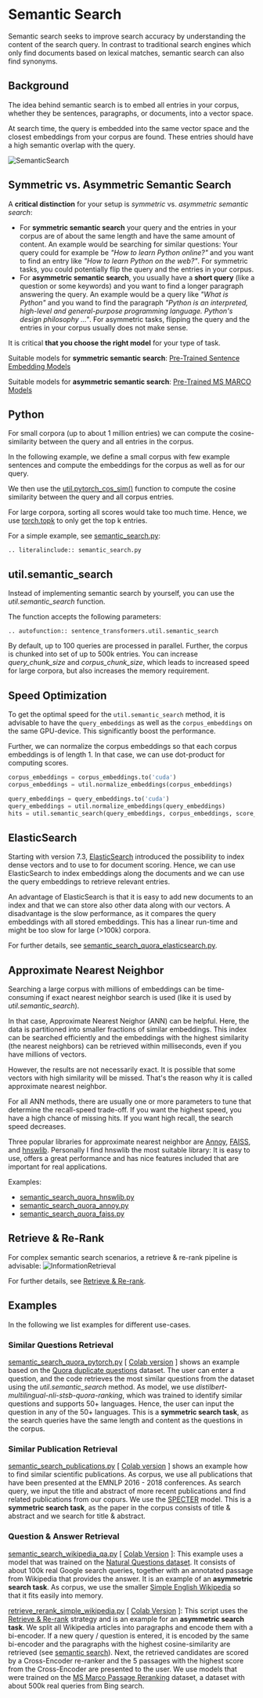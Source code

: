 # Semantic Search
Semantic search seeks to improve search accuracy by understanding the content of the search query. In contrast to traditional search engines which only find documents based on lexical matches, semantic search can also find synonyms.


## Background
The idea behind semantic search is to embed all entries in your corpus, whether they be sentences, paragraphs, or documents, into a vector space. 

At search time, the query is embedded into the same vector space and the closest embeddings from your corpus are found. These entries should have a high semantic overlap with the query.

![SemanticSearch](https://raw.githubusercontent.com/UKPLab/sentence-transformers/master/docs/img/SemanticSearch.png) 


## Symmetric vs. Asymmetric Semantic Search

A **critical distinction** for your setup is *symmetric* vs. *asymmetric semantic search*:
- For **symmetric semantic search** your query and the entries in your corpus are of about the same length and have the same amount of content. An example would be searching for similar questions: Your query could for example be *"How to learn Python online?"* and you want to find an entry like *"How to learn Python on the web?"*. For symmetric tasks, you could potentially flip the query and the entries in your corpus.
- For **asymmetric semantic search**, you usually have a **short query** (like a question or some keywords) and you want to find a longer paragraph answering the query. An example would be a query like *"What is Python"* and you wand to find the paragraph *"Python is an interpreted, high-level and general-purpose programming language. Python's design philosophy ..."*. For asymmetric tasks, flipping the query and the entries in your corpus usually does not make sense.

It is critical **that you choose the right model** for your type of task.

Suitable models for **symmetric semantic search**: [Pre-Trained Sentence Embedding Models](https://www.sbert.net/docs/pretrained_models.html#sentence-embedding-models)


Suitable models for **asymmetric semantic search**: [Pre-Trained MS MARCO Models](https://www.sbert.net/docs/pretrained-models/msmarco-v3.html)



## Python

For small corpora (up to about 1 million entries) we can compute the cosine-similarity between the query and all entries in the corpus.

In the following example, we define a small corpus with few example sentences and compute the embeddings for the corpus as well as for our query.

We then use the [util.pytorch_cos_sim()](../../../docs/usage/semantic_textual_similarity.md) function to compute the cosine similarity between the query and all corpus entries.

For large corpora, sorting all scores would take too much time. Hence, we use [torch.topk](https://pytorch.org/docs/stable/generated/torch.topk.html) to only get the top k entries.

For a simple example, see [semantic_search.py](semantic_search.py):

```eval_rst
.. literalinclude:: semantic_search.py
```


## util.semantic_search

Instead of implementing semantic search by yourself, you can use the *util.semantic_search* function.

The function accepts the following parameters:

```eval_rst
.. autofunction:: sentence_transformers.util.semantic_search
```

By default, up to 100 queries are processed in parallel. Further, the corpus is chunked into set of up to 500k entries. You can increase *query_chunk_size* and *corpus_chunk_size*, which leads to increased speed for large corpora, but also increases the memory requirement.

## Speed Optimization
To get the optimal speed for the `util.semantic_search` method, it is advisable to have the `query_embeddings` as well as the `corpus_embeddings` on the same GPU-device. This significantly boost the performance.

Further, we can normalize the corpus embeddings so that each corpus embeddings is of length 1. In that case, we can use dot-product for computing scores.
```python
corpus_embeddings = corpus_embeddings.to('cuda')
corpus_embeddings = util.normalize_embeddings(corpus_embeddings)

query_embeddings = query_embeddings.to('cuda')
query_embeddings = util.normalize_embeddings(query_embeddings)
hits = util.semantic_search(query_embeddings, corpus_embeddings, score_function=util.dot_score)
```




## ElasticSearch
Starting with version 7.3, [ElasticSearch](https://www.elastic.co/elasticsearch/) introduced the possibility to index dense vectors and to use to for document scoring. Hence, we can use ElasticSearch to index embeddings along the documents and we can use the query embeddings to retrieve relevant entries.

An advantage of ElasticSearch is that it is easy to add new documents to an index and that we can store also other data along with our vectors. A disadvantage is the slow performance, as it compares the query embeddings with all stored embeddings. This has a linear run-time and might be too slow for large (>100k) corpora.

For further details, see [semantic_search_quora_elasticsearch.py](semantic_search_quora_elasticsearch.py).


## Approximate Nearest Neighbor
Searching a large corpus with millions of embeddings can be time-consuming if exact nearest neighbor search is used (like it is used by *util.semantic_search*).

In that case, Approximate Nearest Neighor (ANN) can be helpful. Here, the data is partitioned into smaller fractions of similar embeddings. This index can be searched efficiently and the embeddings with the highest similarity (the nearest neighbors) can be retrieved within milliseconds, even if you have millions of vectors.

However, the results are not necessarily exact. It is possible that some vectors with high similarity will be missed. That's the reason why it is called approximate nearest neighbor.

For all ANN methods, there are usually one or more parameters to tune that determine the recall-speed trade-off. If you want the highest speed, you have a high chance of missing hits. If you want high recall, the search speed decreases.

Three popular libraries for approximate nearest neighbor are [Annoy](https://github.com/spotify/annoy), [FAISS](https://github.com/facebookresearch/faiss), and [hnswlib](https://github.com/nmslib/hnswlib/). Personally I find hnswlib the most suitable library: It is easy to use, offers a great performance and has nice features included that are important for real applications.

Examples:
- [semantic_search_quora_hnswlib.py](semantic_search_quora_hnswlib.py)
- [semantic_search_quora_annoy.py](semantic_search_quora_annoy.py)
- [semantic_search_quora_faiss.py](semantic_search_quora_faiss.py)

## Retrieve & Re-Rank
For complex semantic search scenarios, a retrieve & re-rank pipeline is advisable:
![InformationRetrieval](https://raw.githubusercontent.com/UKPLab/sentence-transformers/master/docs/img/InformationRetrieval.png)

For further details, see [Retrieve & Re-rank](../retrieve_rerank/README.md).

## Examples

In the following we list examples for different use-cases.

### Similar Questions Retrieval
[semantic_search_quora_pytorch.py](semantic_search_quora_pytorch.py) [ [Colab version](https://colab.research.google.com/drive/12cn5Oo0v3HfQQ8Tv6-ukgxXSmT3zl35A?usp=sharing) ] shows an example based on the [Quora duplicate questions](https://www.quora.com/q/quoradata/First-Quora-Dataset-Release-Question-Pairs) dataset. The user can enter a question, and the code retrieves the most similar questions from the dataset using the *util.semantic_search* method. As model, we use *distilbert-multilingual-nli-stsb-quora-ranking*, which was trained to identify similar questions and supports 50+ languages. Hence, the user can input the question in any of the 50+ languages. This is a **symmetric search task**, as the search queries have the same length and content as the questions in the corpus.

### Similar Publication Retrieval
[semantic_search_publications.py](semantic_search_publications.py) [ [Colab version](https://colab.research.google.com/drive/12hfBveGHRsxhPIUMmJYrll2lFU4fOX06?usp=sharing) ] shows an example how to find similar scientific publications. As corpus, we use all publications that have been presented at the EMNLP 2016 - 2018 conferences. As search query, we input the title and abstract of more recent publications and find related publications from our copurs. We use the [SPECTER](https://arxiv.org/abs/2004.07180) model. This is a **symmetric search task**, as the paper in the corpus consists of title & abstract and we search for title & abstract.

### Question & Answer Retrieval
[semantic_search_wikipedia_qa.py](semantic_search_wikipedia_qa.py) [ [Colab Version](https://colab.research.google.com/drive/11GunvCqJuebfeTlgbJWkIMT0xJH6PWF1?usp=sharing) ]: This example uses a model that was trained on the [Natural Questions dataset](https://ai.google.com/research/NaturalQuestions/). It consists of about 100k real Google search queries, together with an annotated passage from Wikipedia that provides the answer. It is an example of an **asymmetric search task**. As corpus, we use the smaller [Simple English Wikipedia](https://simple.wikipedia.org/wiki/Main_Page) so that it fits easily into memory.

[retrieve_rerank_simple_wikipedia.py](../retrieve_rerank/retrieve_rerank_simple_wikipedia.py) [ [Colab Version](https://colab.research.google.com/github/UKPLab/sentence-transformers/blob/master/examples/applications/retrieve_rerank/retrieve_rerank_simple_wikipedia.ipynb) ]: This script uses the [Retrieve & Re-rank](../retrieve_rerank/README.md) strategy and is an example for an **asymmetric search task**. We split all Wikipedia articles into paragraphs and encode them with a bi-encoder. If a new query / question is entered, it is encoded by the same bi-encoder and the paragraphs with the highest cosine-similarity are retrieved (see [semantic search](../semantic-search/README.md)). Next, the retrieved candidates are scored by a Cross-Encoder re-ranker and the 5 passages with the highest score from the Cross-Encoder are presented to the user. We use models that were trained on the [MS Marco Passage Reranking](https://github.com/microsoft/MSMARCO-Passage-Ranking/) dataset, a dataset with about 500k real queries from Bing search.
